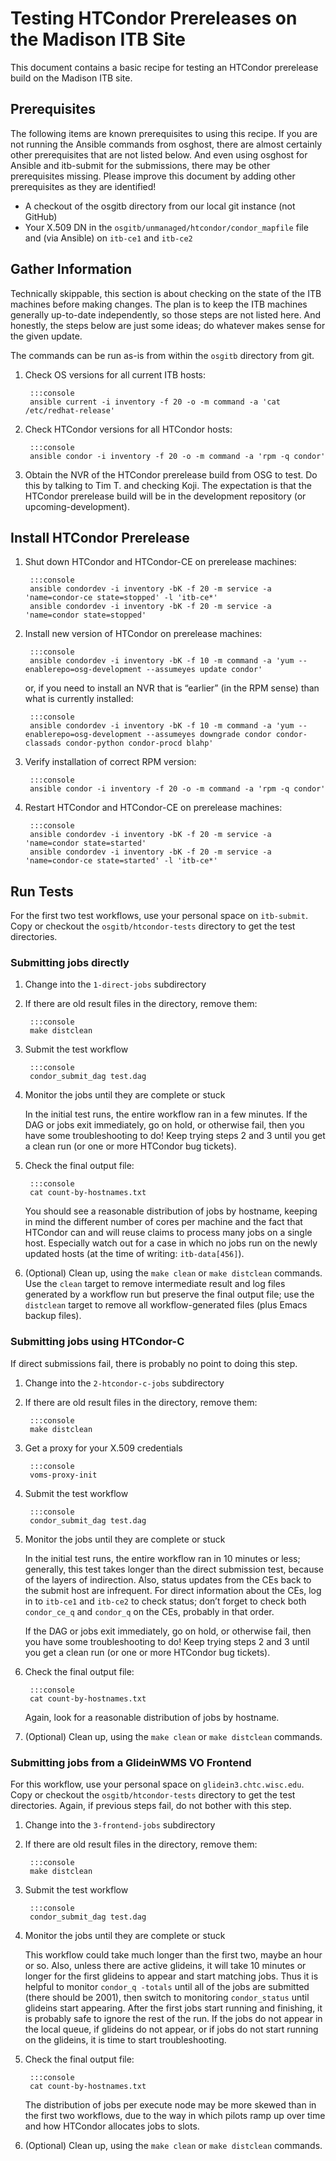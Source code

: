 # Testing HTCondor Prereleases on the Madison ITB Site

This document contains a basic recipe for testing an HTCondor prerelease build on the Madison ITB site.

## Prerequisites

The following items are known prerequisites to using this recipe.  If you are not running the Ansible commands from
osghost, there are almost certainly other prerequisites that are not listed below.  And even using osghost for Ansible
and itb-submit for the submissions, there may be other prerequisites missing.  Please improve this document by adding
other prerequisites as they are identified!

* A checkout of the osgitb directory from our local git instance (not GitHub)
* Your X.509 DN in the `osgitb/unmanaged/htcondor/condor_mapfile` file and (via Ansible) on `itb-ce1` and `itb-ce2`

## Gather Information

Technically skippable, this section is about checking on the state of the ITB machines before making changes.  The plan
is to keep the ITB machines generally up-to-date independently, so those steps are not listed here.  And honestly, the
steps below are just some ideas; do whatever makes sense for the given update.

The commands can be run as-is from within the `osgitb` directory from git.

1. Check OS versions for all current ITB hosts:

        :::console
        ansible current -i inventory -f 20 -o -m command -a 'cat /etc/redhat-release'

2. Check HTCondor versions for all HTCondor hosts:

        :::console
        ansible condor -i inventory -f 20 -o -m command -a 'rpm -q condor'

3. Obtain the NVR of the HTCondor prerelease build from OSG to test.  Do this by talking to Tim&nbsp;T. and checking
   Koji.  The expectation is that the HTCondor prerelease build will be in the development repository (or
   upcoming-development).

## Install HTCondor Prerelease

1. Shut down HTCondor and HTCondor-CE on prerelease machines:

        :::console
        ansible condordev -i inventory -bK -f 20 -m service -a 'name=condor-ce state=stopped' -l 'itb-ce*'
        ansible condordev -i inventory -bK -f 20 -m service -a 'name=condor state=stopped'

2. Install new version of HTCondor on prerelease machines:

        :::console
        ansible condordev -i inventory -bK -f 10 -m command -a 'yum --enablerepo=osg-development --assumeyes update condor'

    or, if you need to install an NVR that is “earlier” (in the RPM sense) than what is currently installed:

        :::console
        ansible condordev -i inventory -bK -f 10 -m command -a 'yum --enablerepo=osg-development --assumeyes downgrade condor condor-classads condor-python condor-procd blahp'

3. Verify installation of correct RPM version:

        :::console
        ansible condor -i inventory -f 20 -o -m command -a 'rpm -q condor'

4. Restart HTCondor and HTCondor-CE on prerelease machines:

        :::console
        ansible condordev -i inventory -bK -f 20 -m service -a 'name=condor state=started'
        ansible condordev -i inventory -bK -f 20 -m service -a 'name=condor-ce state=started' -l 'itb-ce*'

## Run Tests

For the first two test workflows, use your personal space on `itb-submit`.  Copy or checkout the `osgitb/htcondor-tests`
directory to get the test directories.

### Submitting jobs directly

1. Change into the `1-direct-jobs` subdirectory

1. If there are old result files in the directory, remove them:

        :::console
        make distclean

1. Submit the test workflow

        :::console
        condor_submit_dag test.dag

1. Monitor the jobs until they are complete or stuck

    In the initial test runs, the entire workflow ran in a few minutes.  If the DAG or jobs exit immediately, go on
    hold, or otherwise fail, then you have some troubleshooting to do!  Keep trying steps 2 and 3 until you get a clean
    run (or one or more HTCondor bug tickets).

1. Check the final output file:

        :::console
        cat count-by-hostnames.txt

    You should see a reasonable distribution of jobs by hostname, keeping in mind the different number of cores per
    machine and the fact that HTCondor can and will reuse claims to process many jobs on a single host.  Especially
    watch out for a case in which no jobs run on the newly updated hosts (at the time of writing: `itb-data[456]`).

1. (Optional) Clean up, using the `make clean` or `make distclean` commands.  Use the `clean` target to remove
   intermediate result and log files generated by a workflow run but preserve the final output file; use the `distclean`
   target to remove all workflow-generated files (plus Emacs backup files).


### Submitting jobs using HTCondor-C

If direct submissions fail, there is probably no point to doing this step.

1. Change into the `2-htcondor-c-jobs` subdirectory

1. If there are old result files in the directory, remove them:

        :::console
        make distclean

1. Get a proxy for your X.509 credentials

        :::console
        voms-proxy-init

1. Submit the test workflow

        :::console
        condor_submit_dag test.dag

1. Monitor the jobs until they are complete or stuck

    In the initial test runs, the entire workflow ran in 10 minutes or less; generally, this test takes longer than the
    direct submission test, because of the layers of indirection.  Also, status updates from the CEs back to the submit
    host are infrequent.  For direct information about the CEs, log in to `itb-ce1` and `itb-ce2` to check status; don’t
    forget to check both `condor_ce_q` and `condor_q` on the CEs, probably in that order.

    If the DAG or jobs exit immediately, go on hold, or otherwise fail, then you have some troubleshooting to do!  Keep
    trying steps 2 and 3 until you get a clean run (or one or more HTCondor bug tickets).

1. Check the final output file:

        :::console
        cat count-by-hostnames.txt

    Again, look for a reasonable distribution of jobs by hostname.

1. (Optional) Clean up, using the `make clean` or `make distclean` commands.

### Submitting jobs from a GlideinWMS VO Frontend

For this workflow, use your personal space on `glidein3.chtc.wisc.edu`.  Copy or checkout the `osgitb/htcondor-tests`
directory to get the test directories.  Again, if previous steps fail, do not bother with this step.

1. Change into the `3-frontend-jobs` subdirectory

1. If there are old result files in the directory, remove them:

        :::console
        make distclean

1. Submit the test workflow

        :::console
        condor_submit_dag test.dag

1. Monitor the jobs until they are complete or stuck

    This workflow could take much longer than the first two, maybe an hour or so.  Also, unless there are active
    glideins, it will take 10 minutes or longer for the first glideins to appear and start matching jobs.  Thus it is
    helpful to monitor `condor_q -totals` until all of the jobs are submitted (there should be 2001), then switch to
    monitoring `condor_status` until glideins start appearing.  After the first jobs start running and finishing, it is
    probably safe to ignore the rest of the run.  If the jobs do not appear in the local queue, if glideins do not
    appear, or if jobs do not start running on the glideins, it is time to start troubleshooting.

1. Check the final output file:

        :::console
        cat count-by-hostnames.txt

    The distribution of jobs per execute node may be more skewed than in the first two workflows, due to the way in
    which pilots ramp up over time and how HTCondor allocates jobs to slots.

1. (Optional) Clean up, using the `make clean` or `make distclean` commands.
